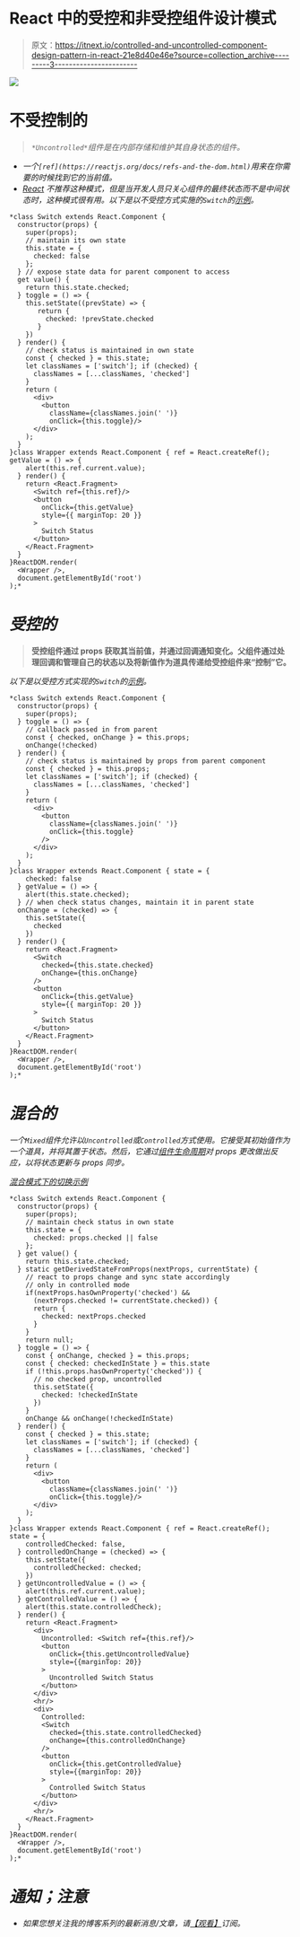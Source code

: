 # React 中的受控和非受控组件设计模式

> 原文：<https://itnext.io/controlled-and-uncontrolled-component-design-pattern-in-react-21e8d40e46e?source=collection_archive---------3----------------------->

![](img/417b79541fc0a025f7382aafb6245290.png)

# 不受控制的

> *`*Uncontrolled*`*组件是在内部存储和维护其自身状态的组件。**

*   *一个`[ref](https://reactjs.org/docs/refs-and-the-dom.html)`用来在你需要的时候找到它的当前值。*
*   *[React](https://reactjs.org/docs/uncontrolled-components.html) 不推荐这种模式，但是当开发人员只关心组件的最终状态而不是中间状态时，这种模式很有用。以下是以不受控方式实施的`Switch`的[示例](https://codepen.io/n0rush/pen/RORrRa)。*

```
*class Switch extends React.Component {
  constructor(props) {
    super(props);
    // maintain its own state
    this.state = {
      checked: false
    };
  } // expose state data for parent component to access
  get value() {
    return this.state.checked;
  } toggle = () => {
    this.setState((prevState) => {
       return {
         checked: !prevState.checked
       }
    })
  } render() {
    // check status is maintained in own state
    const { checked } = this.state;
    let classNames = ['switch']; if (checked) {
      classNames = [...classNames, 'checked']
    }
    return (
      <div>
        <button
          className={classNames.join(' ')}
          onClick={this.toggle}/>
      </div>
    );
  }
}class Wrapper extends React.Component { ref = React.createRef(); getValue = () => {
    alert(this.ref.current.value);
  } render() {
    return <React.Fragment>
      <Switch ref={this.ref}/>
      <button
        onClick={this.getValue}
        style={{ marginTop: 20 }}
      >
        Switch Status
      </button>
    </React.Fragment>
  }
}ReactDOM.render(
  <Wrapper />,
  document.getElementById('root')
);*
```

# *受控的*

> **受控组件通过 props 获取其当前值，并通过回调通知变化。父组件通过处理回调和管理自己的状态以及将新值作为道具传递给受控组件来“控制”它。**

*以下是以受控方式实现的`Switch`的[示例](https://codepen.io/n0rush/pen/jRreVJ)。*

```
*class Switch extends React.Component {
  constructor(props) {
    super(props);
  } toggle = () => {
    // callback passed in from parent
    const { checked, onChange } = this.props;
    onChange(!checked)
  } render() {
    // check status is maintained by props from parent component
    const { checked } = this.props;
    let classNames = ['switch']; if (checked) {
      classNames = [...classNames, 'checked']
    }
    return (
      <div>
        <button
          className={classNames.join(' ')}
          onClick={this.toggle}
        />
      </div>
    );
  }
}class Wrapper extends React.Component { state = {
    checked: false
  } getValue = () => {
    alert(this.state.checked);
  } // when check status changes, maintain it in parent state
  onChange = (checked) => {
    this.setState({
      checked
    })
  } render() {
    return <React.Fragment>
      <Switch
        checked={this.state.checked}
        onChange={this.onChange}
      />
      <button
        onClick={this.getValue}
        style={{ marginTop: 20 }}
      >
        Switch Status
      </button>
    </React.Fragment>
  }
}ReactDOM.render(
  <Wrapper />,
  document.getElementById('root')
);*
```

# *混合的*

*一个`Mixed`组件允许以`Uncontrolled`或`Controlled`方式使用。它接受其初始值作为一个道具，并将其置于状态。然后，它通过[组件生命周期](https://reactjs.org/docs/react-component.html)对 props 更改做出反应，以将状态更新与 props 同步。*

*[混合模式下的切换示例](https://codepen.io/n0rush/pen/NmrOao)*

```
*class Switch extends React.Component {
  constructor(props) {
    super(props);
    // maintain check status in own state
    this.state = {
      checked: props.checked || false
    };
  } get value() {
    return this.state.checked;
  } static getDerivedStateFromProps(nextProps, currentState) {
    // react to props change and sync state accordingly
    // only in controlled mode
    if(nextProps.hasOwnProperty('checked') &&
      (nextProps.checked != currentState.checked)) {
      return {
        checked: nextProps.checked
      }
    }
    return null;
  } toggle = () => {
    const { onChange, checked } = this.props;
    const { checked: checkedInState } = this.state
    if (!this.props.hasOwnProperty('checked')) {
      // no checked prop, uncontrolled
      this.setState({
        checked: !checkedInState
      })
    }
    onChange && onChange(!checkedInState)
  } render() {
    const { checked } = this.state;
    let classNames = ['switch']; if (checked) {
      classNames = [...classNames, 'checked']
    }
    return (
      <div>
        <button
          className={classNames.join(' ')}
          onClick={this.toggle}/>
      </div>
    );
  }
}class Wrapper extends React.Component { ref = React.createRef(); state = {
    controlledChecked: false,
  } controlledOnChange = (checked) => {
    this.setState({
      controlledChecked: checked;
    })
  } getUncontrolledValue = () => {
    alert(this.ref.current.value);
  } getControlledValue = () => {
    alert(this.state.controlledCheck);
  } render() {
    return <React.Fragment>
      <div>
        Uncontrolled: <Switch ref={this.ref}/>
        <button
          onClick={this.getUncontrolledValue}
          style={{marginTop: 20}}
        >
          Uncontrolled Switch Status 
        </button>
      </div>
      <hr/>
      <div>
        Controlled:
        <Switch
          checked={this.state.controlledChecked}
          onChange={this.controlledOnChange}
        />
        <button
          onClick={this.getControlledValue}
          style={{marginTop: 20}}
        >
          Controlled Switch Status
        </button>
      </div>
      <hr/>
    </React.Fragment>
  }
}ReactDOM.render(
  <Wrapper />,
  document.getElementById('root')
);*
```

# *通知；注意*

*   *如果您想关注我的博客系列的最新消息/文章，请[【观看】](https://github.com/n0ruSh/blogs/)订阅。*